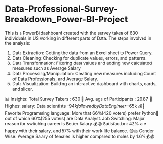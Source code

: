 # Data-Professional-Survey-Breakdown_Power-BI-Project
This is a PowerBi dashboard created with the survey taken of 630 individuals in US working in different parts of Data.
The steps involved in the analysis:
1. Data Extraction: Getting the data from an Excel sheet to Power Query.
2. Data Cleaning: Checking for duplicate values, errors, and patterns.
3. Data Transformation: Filtering data values and adding new calculated measures such as Average Salary.
5. Data Processing/Manipulation: Creating new measures including Count of Data Professionals, and Average Salary.
6. Data Visualization: Building an interactive dashboard with charts, cards, and slicer.

📊 Insights:
Total Survey Takers : 630 👥
Avg. age of Participants : 29.87 🎂
Highest salary: Data scientists -$94k followed by Data Engineer -$65k 💰💼
Favorite Programming language: More that 66%(420 voters) prefer Python🐍 out of which 60%(255 voters) are Data Analyst.
Job Switching: Major reason for switching career is Better Salary 💰😓
Satisfaction: 42% are happy with their salary, and 57% with their work-life balance. 😊⚖️
Gender Wise: Average Salary of females is higher compared to males by 1.6%💰💰
